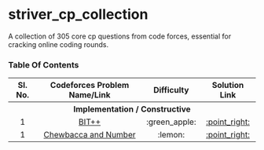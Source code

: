 # striver_cp_collection
A collection of 305 core cp questions from code forces, essential for cracking online coding rounds.

### Table Of Contents
<table>
  <tr>
    <th>Sl. No.</th>
    <th>Codeforces Problem Name/Link</th>
    <th>Difficulty</th>
    <th>Solution Link</th>
  </tr>
  <tr><th colspan="4">Implementation / Constructive</th></tr>
  <tr align="center">
    <td>1</td>
    <td><a href="https://codeforces.com/problemset/problem/282/A">BIT++</a></td>
    <td>:green_apple:</td>
    <td><a href="Implementation%20&%20Constructive/bitplusplus.py">:point_right:</a></td>
  </tr>
  <tr align="center">
    <td>1</td>
    <td><a href="https://codeforces.com/contest/514/problem/A">Chewbaсca and Number</a></td>
    <td>:lemon:</td>
    <td><a href="Implementation%20&%20Constructive/bitplusplus.py">:point_right:</a></td>
  </tr>
</table>
